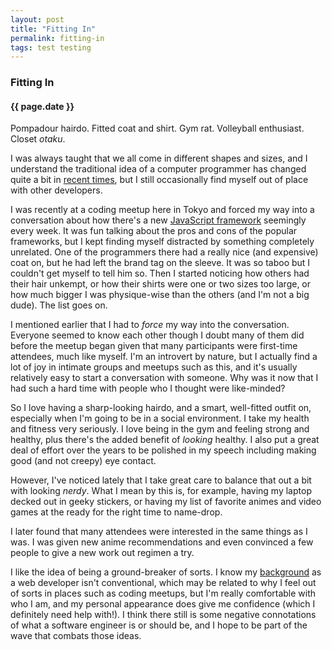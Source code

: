 ```yaml
---
layout: post
title: "Fitting In"
permalink: fitting-in
tags: test testing
---
```


### Fitting In
#### {{ page.date }}

Pompadour hairdo. Fitted coat and shirt. Gym rat. Volleyball enthusiast. Closet *otaku*.

I was always taught that we all come in different shapes and sizes, and I understand the traditional idea of a computer programmer has changed quite a bit in [recent times](https://imgur.com/fDAoMw8), but I still occasionally find myself out of place with other developers.

I was recently at a coding meetup here in Tokyo and forced my way into a conversation about how there's a new [JavaScript framework]() seemingly every week. It was fun talking about the pros and cons of the popular frameworks, but I kept finding myself distracted by something completely unrelated. One of the programmers there had a really nice (and expensive) coat on, but he had left the brand tag on the sleeve. It was so taboo but I couldn't get myself to tell him so. Then I started noticing how others had their hair unkempt, or how their shirts were one or two sizes too large, or how much bigger I was physique-wise than the others (and I'm not a big dude). The list goes on.

I mentioned earlier that I had to *force* my way into the conversation. Everyone seemed to know each other though I doubt many of them did before the meetup began given that many participants were first-time attendees, much like myself. I'm an introvert by nature, but I actually find a lot of joy in intimate groups and meetups such as this, and it's usually relatively easy to start a conversation with someone. Why was it now that I had such a hard time with people who I thought were like-minded?

So I love having a sharp-looking hairdo, and a smart, well-fitted outfit on, especially when I'm going to be in a social environment. I take my health and fitness very seriously. I love being in the gym and feeling strong and healthy, plus there's the added benefit of *looking* healthy. I also put a great deal of effort over the years to be polished in my speech including making good (and not creepy) eye contact.

However, I've noticed lately that I take great care to balance that out a bit with looking *nerdy*. What I mean by this is, for example, having my laptop decked out in geeky stickers, or having my list of favorite animes and video games at the ready for the right time to name-drop.

I later found that many attendees were interested in the same things as I was. I was given new anime recommendations and even convinced a few people to give a new work out regimen a try.

I like the idea of being a ground-breaker of sorts. I know my [background]() as a web developer isn't conventional, which may be related to why I feel out of sorts in places such as coding meetups, but I'm really comfortable with who I am, and my personal appearance does give me confidence (which I definitely need help with!). I think there still is some negative connotations of what a software engineer is or should be, and I hope to be part of the wave that combats those ideas.
